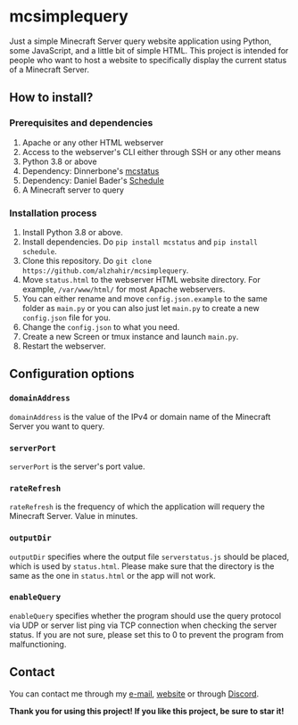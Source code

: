 # mcsimplequery
Just a simple Minecraft Server query website application using Python, some JavaScript, and a little bit of simple HTML. This project is intended for people who want to host a website to specifically display the current status of a Minecraft Server.

## How to install?
### Prerequisites and dependencies
1. Apache or any other HTML webserver
2. Access to the webserver's CLI either through SSH or any other means
3. Python 3.8 or above
4. Dependency: Dinnerbone's [mcstatus](https://github.com/dinnerbone/mcstatus)
5. Dependency: Daniel Bader's [Schedule](https://github.com/dbader/schedule)
6. A Minecraft server to query

### Installation process
1. Install Python 3.8 or above.
2. Install dependencies. Do `pip install mcstatus` and `pip install schedule`.
3. Clone this repository. Do `git clone https://github.com/alzhahir/mcsimplequery`.
4. Move `status.html` to the webserver HTML website directory. For example, `/var/www/html/` for most Apache webservers.
5. You can either rename and move `config.json.example` to the same folder as `main.py` or you can also just let `main.py` to create a new `config.json` file for you.
6. Change the `config.json` to what you need.
7. Create a new Screen or tmux instance and launch `main.py`.
8. Restart the webserver.

## Configuration options
### `domainAddress`
`domainAddress` is the value of the IPv4 or domain name of the Minecraft Server you want to query.

### `serverPort`
`serverPort` is the server's port value.

### `rateRefresh`
`rateRefresh` is the frequency of which the application will requery the Minecraft Server. Value in minutes.

### `outputDir`
  `outputDir` specifies where the output file `serverstatus.js` should be placed, which is used by `status.html`. Please make sure that the directory is the same as the one in `status.html` or the app will not work.
  
### `enableQuery`
`enableQuery` specifies whether the program should use the query protocol via UDP or server list ping via TCP connection when checking the server status. If you are not sure, please set this to 0 to prevent the program from malfunctioning.

## Contact
You can contact me through my [e-mail](mailto:megatalzhahirdaniel@gmail.com), [website](https://www.alzhahir.com/contact) or through [Discord](https://discord.gg/wm6V3cT).

**Thank you for using this project! If you like this project, be sure to star it!**
